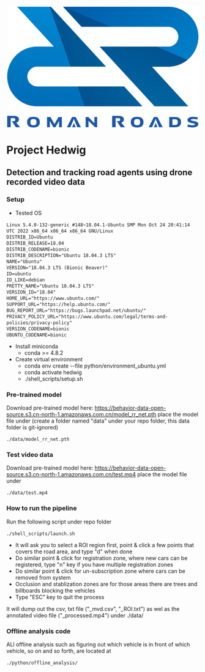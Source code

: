 <p align="center">
  <img src="artifacts/ROMAN_ROADS_LOGO_COLOR.png" width="500" title="ROMAN ROADS, INC.">
</p>


# Project Hedwig

## Detection and tracking road agents using drone recorded video data

### Setup

- Tested OS
```
Linux 5.4.0-132-generic #148~18.04.1-Ubuntu SMP Mon Oct 24 20:41:14 UTC 2022 x86_64 x86_64 x86_64 GNU/Linux
DISTRIB_ID=Ubuntu
DISTRIB_RELEASE=18.04
DISTRIB_CODENAME=bionic
DISTRIB_DESCRIPTION="Ubuntu 18.04.3 LTS"
NAME="Ubuntu"
VERSION="18.04.3 LTS (Bionic Beaver)"
ID=ubuntu
ID_LIKE=debian
PRETTY_NAME="Ubuntu 18.04.3 LTS"
VERSION_ID="18.04"
HOME_URL="https://www.ubuntu.com/"
SUPPORT_URL="https://help.ubuntu.com/"
BUG_REPORT_URL="https://bugs.launchpad.net/ubuntu/"
PRIVACY_POLICY_URL="https://www.ubuntu.com/legal/terms-and-policies/privacy-policy"
VERSION_CODENAME=bionic
UBUNTU_CODENAME=bionic

```

- Install miniconda
  - conda >= 4.8.2
- Create virtual environment
  - conda env create --file python/environment_ubuntu.yml
  - conda activate hedwig
  - ./shell_scripts/setup.sh
  

### Pre-trained model

Download pre-trained model here: https://behavior-data-open-source.s3.cn-north-1.amazonaws.com.cn/model_rr_net.pth 
place the model file under (create a folder named "data" under your repo folder, this data folder is git-ignored)
```
./data/model_rr_net.pth
```

### Test video data

Download pre-trained model here: https://behavior-data-open-source.s3.cn-north-1.amazonaws.com.cn/test.mp4 
place the model file under
```
./data/test.mp4
```

### How to run the pipeline

Run the following script under repo folder

```
./shell_scripts/launch.sh
```

- It will ask you to select a ROI region first, point & click a few points that covers the road area, and type "d" when done
- Do similar point & click for registration zone, where new cars can be registered, type "n" key if you have multiple registration zones
- Do similar point & click for un-subscription zone where cars can be removed from system
- Occlusion and stablization zones are for those areas there are trees and billboards blocking the vehicles
- Type "ESC" key to quit the process

It will dump out the csv, txt file ("_mvd.csv", "_ROI.txt") as wel as the annotated video file ("_processed.mp4") under ./data/

### Offline analysis code

ALl offline analysis such as figuring out which vehicle is in front of which vehicle, so on and so forth, are located at

```
./python/offline_analysis/
```